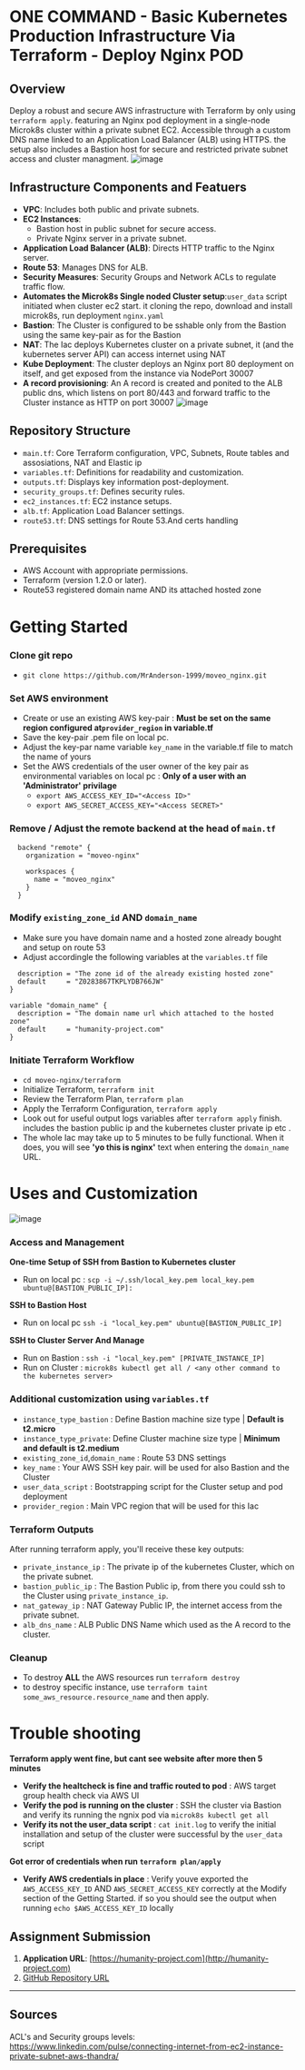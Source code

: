 #    ONE COMMAND - Basic Kubernetes Production Infrastructure Via Terraform - Deploy Nginx POD

## Overview
Deploy a robust and secure AWS infrastructure with Terraform by only using ```terraform apply```. featuring an Nginx pod deployment in a single-node Microk8s cluster within a private subnet EC2. Accessible through a custom DNS name linked to an Application Load Balancer (ALB) using HTTPS. the setup also includes a Bastion host for secure and restricted private subnet access and cluster managment. 
![image](https://github.com/MrAnderson-1999/moveo_nginx/assets/87763298/a54aa754-c805-478e-9345-b293d887e619)





## Infrastructure Components and Featuers
- **VPC**: Includes both public and private subnets.
- **EC2 Instances**: 
   - Bastion host in public subnet for secure access.
   - Private Nginx server in a private subnet.
- **Application Load Balancer (ALB)**: Directs HTTP traffic to the Nginx server.
- **Route 53**: Manages DNS for ALB.
- **Security Measures**: Security Groups and Network ACLs to regulate traffic flow.
- **Automates the Microk8s Single noded Cluster setup**:```user_data``` script initiated when cluster ec2 start. it cloning the repo, download and install microk8s, run deployment  ```nginx.yaml``` 
- **Bastion**: The Cluster is configured to be sshable only from the Bastion using the same key-pair as for the Bastion
- **NAT**: The Iac deploys Kubernetes cluster on a private subnet, it (and the kubernetes server API) can access internet using NAT
- **Kube Deployment**: The cluster deploys an Nginx port 80 deployment on itself, and get exposed from the instance via NodePort 30007
- **A record provisioning**: An A record is created and ponited to the ALB public dns, which listens on port 80/443 and forward traffic to the Cluster instance as HTTP on port 30007
![image](https://github.com/MrAnderson-1999/moveo_nginx/assets/87763298/afd023d6-97b4-4ec0-b1ed-b7778f8199f6)









## Repository Structure
- ```main.tf```: Core Terraform configuration, VPC, Subnets, Route tables and assosiations, NAT and Elastic ip
- ```variables.tf```: Definitions for readability  and customization.
- ```outputs.tf```: Displays key information post-deployment.
- ```security_groups.tf```: Defines security rules.
- ```ec2_instances.tf```: EC2 instance setups.
- ```alb.tf```: Application Load Balancer settings.
- ```route53.tf```: DNS settings for Route 53.And certs handling


## Prerequisites
- AWS Account with appropriate permissions.
- Terraform (version 1.2.0 or later).
- Route53 registered domain name AND its attached hosted zone


# Getting Started
### Clone git repo
- ```git clone https://github.com/MrAnderson-1999/moveo_nginx.git```

### Set AWS environment
- Create or use an existing AWS key-pair : **Must be set on the same region configured at```provider_region``` in variable.tf**
- Save the key-pair .pem file on local pc.
- Adjust the key-par name variable ```key_name``` in the variable.tf file to match the name of yours
- Set the AWS credentials of the user owner of the key pair as environmental variables on local pc : **Only of a user with an 'Administrator' privilage**
   - ```export AWS_ACCESS_KEY_ID="<Access ID>"```
   - ```export AWS_SECRET_ACCESS_KEY="<Access SECRET>"```
 
### Remove / Adjust the remote backend at the head of ```main.tf``` 
```
  backend "remote" {
    organization = "moveo-nginx"

    workspaces {
      name = "moveo_nginx"
    }
  }
```

### Modify ```existing_zone_id``` AND ```domain_name```
- Make sure you have domain name and a hosted zone already bought and setup on route 53
- Adjust accordingle the following variables at the ```variables.tf``` file
```variable "existing_zone_id" {
  description = "The zone id of the already existing hosted zone"
  default     = "Z0283867TKPLYDB766JW"
}

variable "domain_name" {
  description = "The domain name url which attached to the hosted zone"
  default     = "humanity-project.com"
}
```

### Initiate Terraform Workflow
- ```cd moveo-nginx/terraform```
- Initialize Terraform, ```terraform init```
- Review the Terraform Plan, ```terraform plan```
- Apply the Terraform Configuration, ```terraform apply```
- Look out for useful output logs variables after ```terraform apply``` finish. includes the bastion public ip and the kubernetes cluster private ip etc .
- The whole Iac may take up to 5 minutes to be fully functional. When it does, you will see **'yo this is nginx'** text when entering the ```domain_name``` URL.

# Uses and Customization
![image](https://github.com/MrAnderson-1999/moveo_nginx/assets/87763298/acb3fe89-e8ba-49f0-9917-86bf433b4b06)


### Access and Management

**One-time Setup of SSH from Bastion to Kubernetes cluster**
- Run on local pc : ```scp -i ~/.ssh/local_key.pem local_key.pem ubuntu@[BASTION_PUBLIC_IP]:```

**SSH to Bastion Host**
- Run on local pc ```ssh -i "local_key.pem" ubuntu@[BASTION_PUBLIC_IP]```

**SSH to Cluster Server And Manage**
- Run on Bastion : ```ssh -i "local_key.pem" [PRIVATE_INSTANCE_IP]```
- Run on Cluster : ```microk8s kubectl get all / <any other command to the kubernetes server>```

### Additional customization using ```variables.tf```
- ```instance_type_bastion``` : Define Bastion machine size type | **Default is t2.micro**
- ```instance_type_private```: Define Cluster machine size type | **Minimum and default is t2.medium**  
- ```existing_zone_id```,```domain_name``` : Route 53 DNS settings
- ```key_name``` : Your AWS SSH key pair. will be used for also Bastion and the Cluster
- ```user_data_script``` : Bootstrapping script for the Cluster setup and pod deployment
-  ```provider_region``` : Main VPC region that will be used for this Iac


### Terraform Outputs
After running terraform apply, you'll receive these key outputs:

- ```private_instance_ip``` : The private ip of the kubernetes Cluster, which on the private subnet.
- ```bastion_public_ip``` : The Bastion Public ip, from there you could ssh to the Cluster using ```private_instance_ip```.
- ```nat_gateway_ip``` : NAT Gateway Public IP, the internet access from the private subnet.
- ```alb_dns_name``` : ALB Public DNS Name which used as the A record to the cluster.

### Cleanup
- To destroy **ALL** the AWS resources run ```terraform destroy```
- to destroy specific instance, use ```terraform taint some_aws_resource.resource_name``` and then apply.

# Trouble shooting
**Terraform apply went fine, but cant see website after more then 5 minutes**
- **Verify the healtcheck is fine and traffic routed to pod** : AWS target group health check via AWS UI
- **Verify the pod is running on the cluster** : SSH the cluster via Bastion and verify its running the ngnix pod via ```microk8s kubectl get all```
- **Verify its not the user_data script** : ```cat init.log``` to verify the initial installation and setup of the cluster were successful by the ```user_data``` script

**Got error of credentials when run ```terraform plan/apply```**
- **Verify AWS credentials in place** : Verify youve exported the ```AWS_ACCESS_KEY_ID``` AND ```AWS_SECRET_ACCESS_KEY``` correctly at the Modify section of the Getting Started. if so you should see the output when running ```echo $AWS_ACCESS_KEY_ID``` locally



## Assignment Submission
1. **Application URL**: [https://humanity-project.com](http://humanity-project.com)
2. [GitHub Repository URL](https://github.com/MrAnderson-1999/moveo_nginx)
---

## Sources
ACL's and Security groups levels: https://www.linkedin.com/pulse/connecting-internet-from-ec2-instance-private-subnet-aws-thandra/
